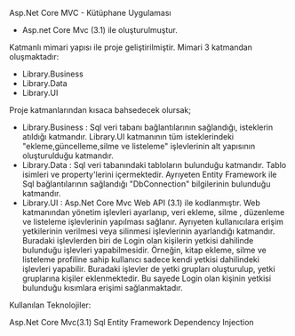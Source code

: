 Asp.Net Core MVC - Kütüphane Uygulaması

* Asp.net Core Mvc (3.1) ile oluşturulmuştur.

Katmanlı mimari yapısı ile proje geliştirilmiştir. Mimari 3 katmandan oluşmaktadır:
- Library.Business
- Library.Data
- Library.UI

Proje katmanlarından kısaca bahsedecek olursak;

* Library.Business : Sql veri tabanı bağlantılarının sağlandığı, isteklerin atıldığı katmandır. Library.UI katmanının tüm isteklerindeki "ekleme,güncelleme,silme ve listeleme" işlevlerinin alt yapısının oluşturulduğu katmandır.
* Library.Data : Sql veri tabanındaki tabloların bulunduğu katmandır. Tablo isimleri ve property'lerini içermektedir. Ayrıyeten Entity Framework ile Sql bağlantılarının sağlandığı "DbConnection" bilgilerinin bulunduğu katmandır.
* Library.UI : Asp.Net Core Mvc Web API (3.1) ile kodlanmıştır. Web katmanından yönetim işlevleri ayarlanıp, veri ekleme, silme , düzenleme ve listeleme işlevlerinin yapılması sağlanır. Ayrıyeten kullanıcılara erişim yetkilerinin verilmesi veya silinmesi işlevlerinin ayarlandığı katmandır. Buradaki işlevlerden biri de Login olan kişilerin yetkisi dahilinde bulunduğu işlevleri yapabilmesidir. Örneğin, kitap ekleme, silme ve listeleme profiline sahip kullanıcı sadece kendi yetkisi dahilindeki işlevleri yapabilir. Buradaki işlevler de yetki grupları oluşturulup, yetki gruplarına kişiler eklenmektedir. Bu sayede Login olan kişinin yetkisi bulunduğu kısımlara erişimi sağlanmaktadır.

Kullanılan Teknolojiler:

Asp.Net Core Mvc(3.1)
Sql
Entity Framework
Dependency Injection

